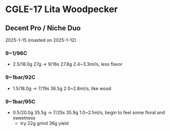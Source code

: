 # CGLE-17 Lita Woodpecker

## Decent Pro / Niche Duo

2025-1-15 (roasted on 2025-1-12)

### 9~1/96C

- 2.5/18.0g 27g -> 9/16s 27.8g 2.4\~3.3ml/s, less flavor

### 9~1bar/92C

- 1.5/18.0g -> 7/19s 36.5g 2.0\~2.8ml/s, like wood

### 9~1bar/95C

- 0.5/20.0g 35.5g -> 7/25s 35.9g 1.0\~2.1ml/s, begin to feel some floral and sweetness
  - try 22g grind 36g yield
